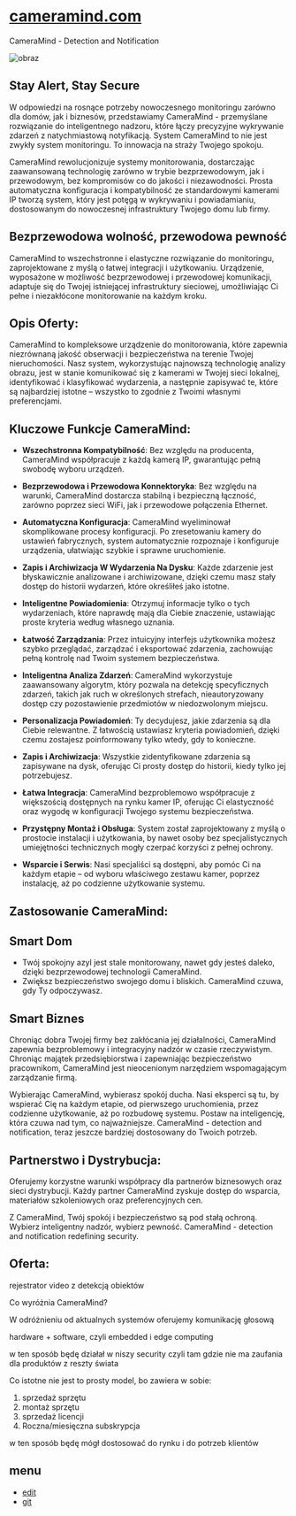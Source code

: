 # [cameramind.com](https://www.cameramind.com/)

CameraMind - Detection and Notification

![obraz](https://github.com/cameramind/www/assets/5669657/d6377197-ba2a-4d23-a800-980aca6af41e)



## Stay Alert, Stay Secure



W odpowiedzi na rosnące potrzeby nowoczesnego monitoringu zarówno dla domów, jak i biznesów, przedstawiamy CameraMind - przemyślane rozwiązanie do inteligentnego nadzoru, które łączy precyzyjne wykrywanie zdarzeń z natychmiastową notyfikacją. System CameraMind to nie jest zwykły system monitoringu. To innowacja na straży Twojego spokoju.


CameraMind rewolucjonizuje systemy monitorowania, dostarczając zaawansowaną technologię zarówno w trybie bezprzewodowym, jak i przewodowym, bez kompromisów co do jakości i niezawodności. Prosta automatyczna konfiguracja i kompatybilność ze standardowymi kamerami IP tworzą system, który jest potęgą w wykrywaniu i powiadamianiu, dostosowanym do nowoczesnej infrastruktury Twojego domu lub firmy. 


## Bezprzewodowa wolność, przewodowa pewność


CameraMind to wszechstronne i elastyczne rozwiązanie do monitoringu, zaprojektowane z myślą o łatwej integracji i użytkowaniu. Urządzenie, wyposażone w możliwość bezprzewodowej i przewodowej komunikacji, adaptuje się do Twojej istniejącej infrastruktury sieciowej, umożliwiając Ci pełne i niezakłócone monitorowanie na każdym kroku.




## Opis Oferty:

CameraMind to kompleksowe urządzenie do monitorowania, które zapewnia niezrównaną jakość obserwacji i bezpieczeństwa na terenie Twojej nieruchomości. Nasz system, wykorzystując najnowszą technologię analizy obrazu, jest w stanie komunikować się z kamerami w Twojej sieci lokalnej, identyfikować i klasyfikować wydarzenia, a następnie zapisywać te, które są najbardziej istotne – wszystko to zgodnie z Twoimi własnymi preferencjami.


## Kluczowe Funkcje CameraMind:



- **Wszechstronna Kompatybilność**: Bez względu na producenta, CameraMind współpracuje z każdą kamerą IP, gwarantując pełną swobodę wyboru urządzeń.

- **Bezprzewodowa i Przewodowa Konnektoryka**: Bez względu na warunki, CameraMind dostarcza stabilną i bezpieczną łączność, zarówno poprzez sieci WiFi, jak i przewodowe połączenia Ethernet.

- **Automatyczna Konfiguracja**: CameraMind wyeliminował skomplikowane procesy konfiguracji. Po zresetowaniu kamery do ustawień fabrycznych, system automatycznie rozpoznaje i konfiguruje urządzenia, ułatwiając szybkie i sprawne uruchomienie.

- **Zapis i Archiwizacja W Wydarzenia Na Dysku**: Każde zdarzenie jest błyskawicznie analizowane i archiwizowane, dzięki czemu masz stały dostęp do historii wydarzeń, które określiłeś jako istotne.

- **Inteligentne Powiadomienia**: Otrzymuj informacje tylko o tych wydarzeniach, które naprawdę mają dla Ciebie znaczenie, ustawiając proste kryteria według własnego uznania.

- **Łatwość Zarządzania**: Przez intuicyjny interfejs użytkownika możesz szybko przeglądać, zarządzać i eksportować zdarzenia, zachowując pełną kontrolę nad Twoim systemem bezpieczeństwa.


- **Inteligentna Analiza Zdarzeń**: CameraMind wykorzystuje zaawansowany algorytm, który pozwala na detekcję specyficznych zdarzeń, takich jak ruch w określonych strefach, nieautoryzowany dostęp czy pozostawienie przedmiotów w niedozwolonym miejscu.
  
- **Personalizacja Powiadomień**: Ty decydujesz, jakie zdarzenia są dla Ciebie relewantne. Z łatwością ustawiasz kryteria powiadomień, dzięki czemu zostajesz poinformowany tylko wtedy, gdy to konieczne.

- **Zapis i Archiwizacja**: Wszystkie zidentyfikowane zdarzenia są zapisywane na dysk, oferując Ci prosty dostęp do historii, kiedy tylko jej potrzebujesz.

- **Łatwa Integracja**: CameraMind bezproblemowo współpracuje z większością dostępnych na rynku kamer IP, oferując Ci elastyczność oraz wygodę w konfiguracji Twojego systemu bezpieczeństwa.

- **Przystępny Montaż i Obsługa**: System został zaprojektowany z myślą o prostocie instalacji i użytkowania, by nawet osoby bez specjalistycznych umiejętności technicznych mogły czerpać korzyści z pełnej ochrony.

- **Wsparcie i Serwis**: Nasi specjaliści są dostępni, aby pomóc Ci na każdym etapie – od wyboru właściwego zestawu kamer, poprzez instalację, aż po codzienne użytkowanie systemu.


## Zastosowanie CameraMind:

## Smart Dom
- Twój spokojny azyl jest stale monitorowany, nawet gdy jesteś daleko, dzięki bezprzewodowej technologii CameraMind.
- Zwiększ bezpieczeństwo swojego domu i bliskich. CameraMind czuwa, gdy Ty odpoczywasz.
  
## Smart Biznes
Chroniąc dobra Twojej firmy bez zakłócania jej działalności, CameraMind zapewnia bezproblemowy i integracyjny nadzór w czasie rzeczywistym. 
Chroniąc majątek przedsiębiorstwa i zapewniając bezpieczeństwo pracownikom, CameraMind jest nieocenionym narzędziem wspomagającym zarządzanie firmą.



Wybierając CameraMind, wybierasz spokój ducha. Nasi eksperci są tu, by wspierać Cię na każdym etapie, od pierwszego uruchomienia, przez codzienne użytkowanie, aż po rozbudowę systemu. Postaw na inteligencję, która czuwa nad tym, co najważniejsze. CameraMind - detection and notification, teraz jeszcze bardziej dostosowany do Twoich potrzeb.


## Partnerstwo i Dystrybucja:

Oferujemy korzystne warunki współpracy dla partnerów biznesowych oraz sieci dystrybucji. Każdy partner CameraMind zyskuje dostęp do wsparcia, materiałów szkoleniowych oraz preferencyjnych cen.

Z CameraMind, Twój spokój i bezpieczeństwo są pod stałą ochroną. Wybierz inteligentny nadzór, wybierz pewność. CameraMind - detection and notification redefining security.


## Oferta:

rejestrator video z detekcją obiektów 

Co wyróżnia CameraMind?

W odróżnieniu od aktualnych systemów oferujemy komunikację głosową

hardware + software, czyli embedded i edge computing



w ten sposób będę działał w niszy security 
czyli tam gdzie nie ma zaufania dla produktów z reszty świata

Co istotne nie jest to prosty model, bo zawiera w sobie:
1. sprzedaż sprzętu
2. montaż sprzętu
3. sprzedaż licencji
4. Roczna/miesięczna subskrypcja

w ten sposób będę mógł dostosować do rynku i do potrzeb klientów

## menu

+ [edit](https://github.com/cameramind/www/edit/main/README.md)
+ [git](https://github.com/cameramind)
